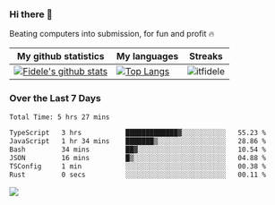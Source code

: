 ### Hi there 👋
<p>Beating computers into submission, for fun and profit 🔥</p>

|My github statistics|My languages|Streaks|
|-|-|-|
|[![Fidele's github stats](https://github-readme-stats.vercel.app/api?username=itfidele&count_private=true&show_icons=true&theme=dark&hide_title=true)](https://github.com/itfidele)|[![Top Langs](https://github-readme-stats.vercel.app/api/top-langs/?username=itfidele&show_icons=true&langs_count=8&theme=dark&layout=compact&hide_title=true)](https://github.com/itfidele)|![itfidele](https://github-readme-streak-stats.herokuapp.com/?user=itfidele&theme=dark)

### Over the Last 7 Days
<!--START_SECTION:waka-->

```txt
Total Time: 5 hrs 27 mins

TypeScript   3 hrs           █████████████▓░░░░░░░░░░░   55.23 %
JavaScript   1 hr 34 mins    ███████▒░░░░░░░░░░░░░░░░░   28.86 %
Bash         34 mins         ██▓░░░░░░░░░░░░░░░░░░░░░░   10.54 %
JSON         16 mins         █▒░░░░░░░░░░░░░░░░░░░░░░░   04.88 %
TSConfig     1 min           ░░░░░░░░░░░░░░░░░░░░░░░░░   00.38 %
Rust         0 secs          ░░░░░░░░░░░░░░░░░░░░░░░░░   00.11 %
```

<!--END_SECTION:waka-->



![](https://komarev.com/ghpvc/?username=itfidele)
